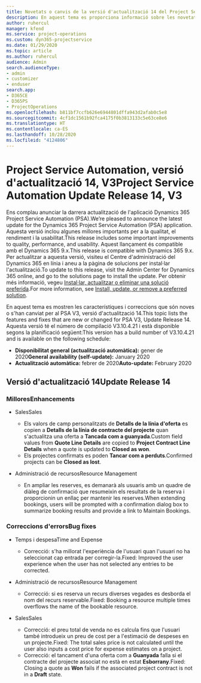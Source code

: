 ```yaml
---
title: Novetats o canvis de la versió d'actualització 14 del Project Service Automation, V3
description: En aquest tema es proporciona informació sobre les novetats a la versió d'actualització 14 del Project Service Automation, V3.
author: ruhercul
manager: kfend
ms.service: project-operations
ms.custom: dyn365-projectservice
ms.date: 01/29/2020
ms.topic: article
ms.author: ruhercul
audience: Admin
search.audienceType:
- admin
- customizer
- enduser
search.app:
- D365CE
- D365PS
- ProjectOperations
ms.openlocfilehash: b811bf7ccfb626e6944801dffa943d2afab0c5e8
ms.sourcegitcommit: 4cf1dc1561b92fca4175f0b3813133c5e63ce8e6
ms.translationtype: HT
ms.contentlocale: ca-ES
ms.lasthandoff: 10/28/2020
ms.locfileid: "4124806"
---
```

# <a name="project-service-automation-update-release-14-v3"></a><span data-ttu-id="a8c03-103">Project Service Automation, versió d'actualització 14, V3</span><span class="sxs-lookup"><span data-stu-id="a8c03-103">Project Service Automation Update Release 14, V3</span></span>
<span data-ttu-id="a8c03-104">Ens complau anunciar la darrera actualització de l'aplicació Dynamics 365 Project Service Automation (PSA).</span><span class="sxs-lookup"><span data-stu-id="a8c03-104">We’re pleased to announce the latest update for the Dynamics 365 Project Service Automation (PSA) application.</span></span> <span data-ttu-id="a8c03-105">Aquesta versió inclou algunes millores importants per a la qualitat, el rendiment i la usabilitat.</span><span class="sxs-lookup"><span data-stu-id="a8c03-105">This release includes some important improvements to quality, performance, and usability.</span></span> <span data-ttu-id="a8c03-106">Aquest llançament és compatible amb el Dynamics 365 9.x.</span><span class="sxs-lookup"><span data-stu-id="a8c03-106">This release is compatible with Dynamics 365 9.x.</span></span> <span data-ttu-id="a8c03-107">Per actualitzar a aquesta versió, visiteu el Centre d'administració del Dynamics 365 en línia i aneu a la pàgina de solucions per instal·lar l'actualització.</span><span class="sxs-lookup"><span data-stu-id="a8c03-107">To update to this release, visit the Admin Center for Dynamics 365 online, and go to the solutions page to install the update.</span></span> <span data-ttu-id="a8c03-108">Per obtenir més informació, vegeu [Instal·lar, actualitzar o eliminar una solució preferida](https://docs.microsoft.com/power-platform/admin/install-remove-preferred-solution).</span><span class="sxs-lookup"><span data-stu-id="a8c03-108">For more information, see [Install, update, or remove a preferred solution](https://docs.microsoft.com/power-platform/admin/install-remove-preferred-solution).</span></span>

<span data-ttu-id="a8c03-109">En aquest tema es mostren les característiques i correccions que són noves o s'han canviat per al PSA V3, versió d'actualització 14.</span><span class="sxs-lookup"><span data-stu-id="a8c03-109">This topic lists the features and fixes that are new or changed for PSA V3, Update Release 14.</span></span> <span data-ttu-id="a8c03-110">Aquesta versió té el número de compilació V3.10.4.21 i està disponible segons la planificació següent:</span><span class="sxs-lookup"><span data-stu-id="a8c03-110">This version has a build number of V3.10.4.21 and is available on the following schedule:</span></span>

- <span data-ttu-id="a8c03-111">**Disponibilitat general (actualització automàtica):** gener de 2020</span><span class="sxs-lookup"><span data-stu-id="a8c03-111">**General availability (self-update):** January 2020</span></span>
- <span data-ttu-id="a8c03-112">**Actualització automàtica:** febrer de 2020</span><span class="sxs-lookup"><span data-stu-id="a8c03-112">**Auto-update:** February 2020</span></span>

## <a name="update-release-14"></a><span data-ttu-id="a8c03-113">Versió d'actualització 14</span><span class="sxs-lookup"><span data-stu-id="a8c03-113">Update Release 14</span></span>

### <a name="enhancements"></a><span data-ttu-id="a8c03-114">Millores</span><span class="sxs-lookup"><span data-stu-id="a8c03-114">Enhancements</span></span>

- <span data-ttu-id="a8c03-115">Sales</span><span class="sxs-lookup"><span data-stu-id="a8c03-115">Sales</span></span>

     - <span data-ttu-id="a8c03-116">Els valors de camp personalitzats de **Detalls de la línia d'oferta** es copien a **Detalls de la línia de contracte del projecte** quan s'actualitza una oferta a **Tancada com a guanyada**.</span><span class="sxs-lookup"><span data-stu-id="a8c03-116">Custom field values from **Quote Line Details** are copied to **Project Contract Line Details** when a quote is updated to **Closed as won**.</span></span>
     - <span data-ttu-id="a8c03-117">Els projectes confirmats es poden **Tancar com a perduts**.</span><span class="sxs-lookup"><span data-stu-id="a8c03-117">Confirmed projects can be **Closed as lost**.</span></span>

- <span data-ttu-id="a8c03-118">Administració de recursos</span><span class="sxs-lookup"><span data-stu-id="a8c03-118">Resource Management</span></span>

     - <span data-ttu-id="a8c03-119">En ampliar les reserves, es demanarà als usuaris amb un quadre de diàleg de confirmació que resumeixin els resultats de la reserva i proporcionin un enllaç per mantenir les reserves.</span><span class="sxs-lookup"><span data-stu-id="a8c03-119">When extending bookings, users will be prompted with a confirmation dialog box to summarize booking results and provide a link to Maintain Bookings.</span></span>


### <a name="bug-fixes"></a><span data-ttu-id="a8c03-120">Correccions d'errors</span><span class="sxs-lookup"><span data-stu-id="a8c03-120">Bug fixes</span></span>

- <span data-ttu-id="a8c03-121">Temps i despesa</span><span class="sxs-lookup"><span data-stu-id="a8c03-121">Time and Expense</span></span>

     - <span data-ttu-id="a8c03-122">Correcció: s'ha millorat l'experiència de l'usuari quan l'usuari no ha seleccionat cap entrada per corregir-la.</span><span class="sxs-lookup"><span data-stu-id="a8c03-122">Fixed: Improved the user experience when the user has not selected any entries to be corrected.</span></span>

- <span data-ttu-id="a8c03-123">Administració de recursos</span><span class="sxs-lookup"><span data-stu-id="a8c03-123">Resource Management</span></span>

     - <span data-ttu-id="a8c03-124">Correcció: si es reserva un recurs diverses vegades es desborda el nom del recurs reservable.</span><span class="sxs-lookup"><span data-stu-id="a8c03-124">Fixed: Booking a resource multiple times overflows the name of the bookable resource.</span></span>

- <span data-ttu-id="a8c03-125">Sales</span><span class="sxs-lookup"><span data-stu-id="a8c03-125">Sales</span></span>

     - <span data-ttu-id="a8c03-126">Correcció: el preu total de venda no es calcula fins que l'usuari també introdueix un preu de cost per a l'estimació de despeses en un projecte.</span><span class="sxs-lookup"><span data-stu-id="a8c03-126">Fixed: The total sales price is not calculated until the user also inputs a cost price for expense estimates on a project.</span></span>
     - <span data-ttu-id="a8c03-127">Correcció: el tancament d'una oferta com a **Guanyada** falla si el contracte del projecte associat no està en estat **Esborrany**.</span><span class="sxs-lookup"><span data-stu-id="a8c03-127">Fixed: Closing a quote as **Won** fails if the associated project contract is not in a **Draft** state.</span></span>

